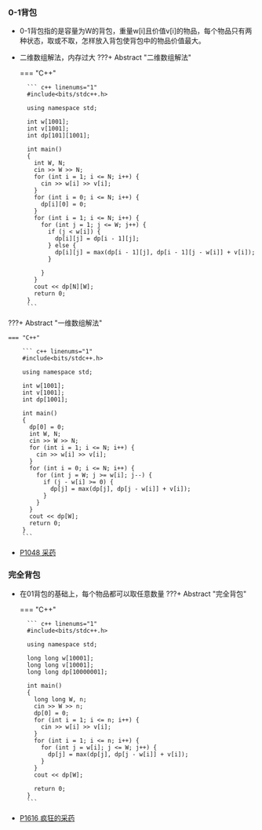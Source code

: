 

### 0-1背包
* 0-1背包指的是容量为W的背包，重量w[i]且价值v[i]的物品，每个物品只有两种状态，取或不取，怎样放入背包使背包中的物品价值最大。
* 二维数组解法，内存过大
???+ Abstract "二维数组解法"

    === "C++"

        ``` c++ linenums="1"
        #include<bits/stdc++.h>

        using namespace std;

        int w[1001];
        int v[1001];
        int dp[101][1001];

        int main()
        {
          int W, N;
          cin >> W >> N;
          for (int i = 1; i <= N; i++) {
            cin >> w[i] >> v[i];
          }
          for (int i = 0; i <= N; i++) {
            dp[i][0] = 0;
          }
          for (int i = 1; i <= N; i++) {
            for (int j = 1; j <= W; j++) {
              if (j < w[i]) {
                dp[i][j] = dp[i - 1][j];
              } else {
                dp[i][j] = max(dp[i - 1][j], dp[i - 1][j - w[i]] + v[i]);        
              }

            }
          }
          cout << dp[N][W];
          return 0;
        }
        ```


???+ Abstract "一维数组解法"

    === "C++"

        ``` c++ linenums="1"
        #include<bits/stdc++.h>

        using namespace std;

        int w[1001];
        int v[1001];
        int dp[1001];

        int main()
        {
          dp[0] = 0;
          int W, N;
          cin >> W >> N;
          for (int i = 1; i <= N; i++) {
            cin >> w[i] >> v[i];
          }
          for (int i = 0; i <= N; i++) {
            for (int j = W; j >= w[i]; j--) {
              if (j - w[i] >= 0) {
                dp[j] = max(dp[j], dp[j - w[i]] + v[i]);
              }
            }
          }
          cout << dp[W];
          return 0;
        }
        ```

* [P1048 采药](https://www.luogu.com.cn/problem/P1048)
### 完全背包
* 在01背包的基础上，每个物品都可以取任意数量
???+ Abstract "完全背包"

    === "C++"

        ``` c++ linenums="1"
        #include<bits/stdc++.h>

        using namespace std;

        long long w[10001];
        long long v[10001];
        long long dp[10000001];

        int main()
        {
          long long W, n;
          cin >> W >> n;
          dp[0] = 0;
          for (int i = 1; i <= n; i++) {
            cin >> w[i] >> v[i];
          }
          for (int i = 1; i <= n; i++) {
            for (int j = w[i]; j <= W; j++) {
              dp[j] = max(dp[j], dp[j - w[i]] + v[i]);
            }
          }
          cout << dp[W];
          
          return 0;
        }
        ```
* [P1616 疯狂的采药](https://www.luogu.com.cn/problem/P1616)
